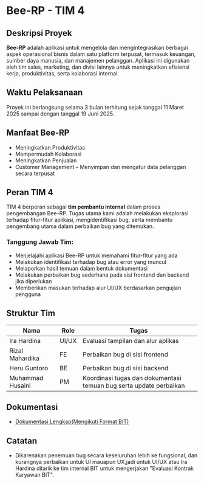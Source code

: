 # Bee-RP  - TIM 4

## Deskripsi Proyek

**Bee-RP** adalah aplikasi untuk mengelola dan mengintegrasikan berbagai aspek operasional bisnis dalam satu platform terpusat, termasuk keuangan, sumber daya manusia, dan manajemen pelanggan. Aplikasi ini digunakan oleh tim sales, marketing, dan divisi lainnya untuk meningkatkan efisiensi kerja, produktivitas, serta kolaborasi internal.

## Waktu Pelaksanaan 
Proyek ini berlangsung selama 3 bulan terhitung sejak tanggal 11 Maret 2025 sampai
dengan tanggal 19 Juni 2025.

## Manfaat Bee-RP

- Meningkatkan Produktivitas  
- Mempermudah Kolaborasi  
- Meningkatkan Penjualan  
- Customer Management – Menyimpan dan mengatur data pelanggan secara terpusat

## Peran TIM 4

TIM 4 berperan sebagai **tim pembantu internal** dalam proses pengembangan Bee-RP. Tugas utama kami adalah melakukan eksplorasi terhadap fitur-fitur aplikasi, mengidentifikasi bug, serta membantu pengembang utama dalam perbaikan bug yang ditemukan.

### Tanggung Jawab Tim:
- Menjelajahi aplikasi Bee-RP untuk memahami fitur-fitur yang ada
- Melakukan identifikasi terhadap bug atau error yang muncul
- Melaporkan hasil temuan dalam bentuk dokumentasi
- Melakukan perbaikan bug sederhana pada sisi frontend dan backend jika diperlukan
- Memberikan masukan terhadap alur UI/UX berdasarkan pengujian pengguna

## Struktur Tim

|Nama                | Role               | Tugas                                                                        |
|--------------------|--------------------|------------------------------------------------------------------------------|
|Ira Hardina         | UI/UX              | Evaluasi tampilan dan alur aplikas                                           |
|Rizal Mahardika     | FE                 | Perbaikan bug di sisi frontend                                               |
|Heru Guntoro        | BE                 | Perbaikan bug di sisi backend                                                |
|Muhammad Husaini    | PM                 | Koordinasi tugas dan dokumentasi temuan bug serta update perbaikan           |

## Dokumentasi

- [Dokumentasi Lengkap(Mengikuti Format BIT)](https://docs.google.com/spreadsheets/d/1dn74SmEdgsMnoei2i9F67byxlLsCY4zfdaoVg7tLVwA/edit?usp=sharing)


## Catatan
- Dikarenakan penemuan bug secara keseluruhan lebih ke fungsional, dan kurangnya perbaikan untuk UI mauapun UX,jadi untuk UI/UX atau Ira Hardina ditarik ke tim internal BIT untuk mengerjakan "Evaluasi Kontrak Karyawan BIT".


